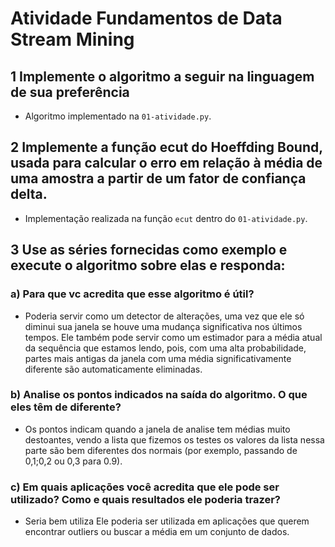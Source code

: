 # Atividade	Fundamentos	de Data Stream Mining

## 1 Implemente o algoritmo a seguir na linguagem de sua preferência

- Algoritmo implementado na `01-atividade.py`.

## 2 Implemente a função ecut do Hoeffding Bound, usada para calcular o erro em relação à média de uma amostra a partir de um fator de confiança delta. 

- Implementação realizada na função `ecut` dentro do `01-atividade.py`.

## 3 Use as séries fornecidas como exemplo e execute o algoritmo sobre elas e responda:

### a) Para que vc acredita que esse algoritmo é útil?

- Poderia servir como um detector de alterações, uma vez que ele só diminui sua janela se houve uma mudança significativa nos últimos tempos. Ele também pode servir como um estimador para a média atual da sequência que estamos lendo, pois, com uma alta probabilidade, partes mais antigas da janela com uma média significativamente diferente são automaticamente eliminadas.

### b) Analise os pontos indicados na saída do algoritmo. O que eles têm de diferente?

- Os pontos indicam quando a janela de analise tem médias muito destoantes, vendo a lista que fizemos os testes os valores da lista nessa parte são bem diferentes dos normais (por exemplo, passando de 0,1;0,2 ou 0,3 para 0.9).

### c) Em quais aplicações você acredita que ele pode ser utilizado? Como e quais resultados ele poderia trazer?

- Seria bem utiliza Ele poderia ser utilizada em aplicações que querem encontrar outliers ou buscar a média em um conjunto de dados.
